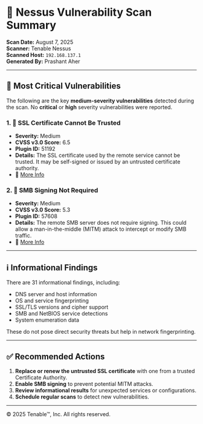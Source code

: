 # 🔐 Nessus Vulnerability Scan Summary

**Scan Date:** August 7, 2025  
**Scanner:** Tenable Nessus  
**Scanned Host:** `192.168.137.1`  
**Generated By:** Prashant Aher

---

## 🚨 Most Critical Vulnerabilities

The following are the key **medium-severity vulnerabilities** detected during the scan. No **critical** or **high** severity vulnerabilities were reported.

### 1. 🔐 SSL Certificate Cannot Be Trusted
- **Severity:** Medium
- **CVSS v3.0 Score:** 6.5
- **Plugin ID:** 51192
- **Details:** The SSL certificate used by the remote service cannot be trusted. It may be self-signed or issued by an untrusted certificate authority.
- 🔗 [More Info](https://www.tenable.com/plugins/nessus/51192)

### 2. 🔐 SMB Signing Not Required
- **Severity:** Medium
- **CVSS v3.0 Score:** 5.3
- **Plugin ID:** 57608
- **Details:** The remote SMB server does not require signing. This could allow a man-in-the-middle (MITM) attack to intercept or modify SMB traffic.
- 🔗 [More Info](https://www.tenable.com/plugins/nessus/57608)

---

## ℹ️ Informational Findings

There are 31 informational findings, including:
- DNS server and host information  
- OS and service fingerprinting  
- SSL/TLS versions and cipher support  
- SMB and NetBIOS service detections  
- System enumeration data

These do not pose direct security threats but help in network fingerprinting.

---

## ✅ Recommended Actions

1. **Replace or renew the untrusted SSL certificate** with one from a trusted Certificate Authority.  
2. **Enable SMB signing** to prevent potential MITM attacks.  
3. **Review informational results** for unexpected services or configurations.  
4. **Schedule regular scans** to detect new vulnerabilities.

---

© 2025 Tenable™, Inc. All rights reserved.
